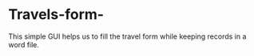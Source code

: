 # Travels-form-
This simple GUI helps us to fill the travel form while keeping records in a word file.
